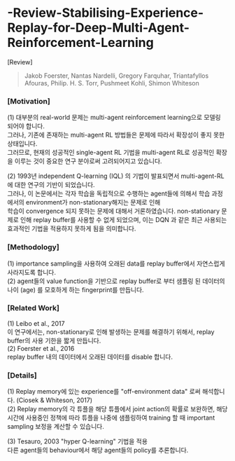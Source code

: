 # -Review-Stabilising-Experience-Replay-for-Deep-Multi-Agent-Reinforcement-Learning
[Review]
> Jakob Foerster, Nantas Nardelli,  Gregory Farquhar, Triantafyllos Afouras, Philip. H. S. Torr, Pushmeet Kohli, Shimon Whiteson

### [Motivation]
(1) 대부분의 real-world 문제는 multi-agent reinforcement learning으로 모델링 되어야 합니다.  
그러나, 기존에 존재하는 multi-agent RL 방법들은 문제에 따라서 확장성이 좋지 못한 상태입니다.  
그러므로, 현재의 성공적인 single-agent RL 기법을 multi-agent RL로 성공적인 확장을 이루는 것이 중요한 연구 분야로써 고려되어지고 있습니다.  

(2) 1993년 independent Q-learning (IQL) 의 기법이 발표되면서 multi-agent-RL에 대한 연구의 기반이 되었습니다.  
그러나, 이 논문에서는 각자 학습을 독립적으로 수행하는 agent들에 의해서 학습 과정에서의 environment가 non-stationary해지는 문제로 인해  
학습이 convergence 되지 못하는 문제에 대해서 거론하였습니다. non-stationary 문제로 인해 replay buffer를 사용할 수 없게 되었으며, 이는 DQN 과 같은 최근 사용되는 효과적인 기법을 적용하지 못하게 됨을 의미합니다.  

### [Methodology]
(1) importance sampling을 사용하여 오래된 data를 replay buffer에서 자연스럽게 사라지도록 합니다.  
(2) agent들의 value function을 기반으로 replay buffer로 부터 샘플링 된 데이터의 나이 (age) 를 모호하게 하는 fingerprint를 만듭니다.  

### [Related Work]
(1) Leibo et al., 2017  
이 연구에서는, non-stationary로 인해 발생하는 문제를 해결하기 위해서, replay buffer의 사용 기한을 짧게 만듭니다.  
(2) Foerster et al., 2016  
replay buffer 내의 데이터에서 오래된 데이터를 disable 합니다.  

### [Details]
(1) Replay memory에 있는 experience를 "off-environment data" 로써 해석합니다. (Ciosek & Whiteson, 2017)  
(2) Replay memory의 각 튜플을 해당 튜플에서 joint action의 확률로 보완하면, 해당 시간에 사용중인 정책에 따라 튜플을 나중에 샘플링하여 training 할 때 important sampling 보정을 계산할 수 있습니다.  

(3) Tesauro, 2003 "hyper Q-learning" 기법을 적용  
다른 agent들의 behaviour에서 해당 agent들의 policy를 추론합니다.  

